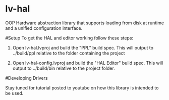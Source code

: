 # lv-hal
OOP Hardware abstraction library that supports loading from disk at runtime and a unified configuration interface.

#Setup
To get the HAL and editor working follow these steps:

 1. Open lv-hal.lvproj and build the "PPL" build spec. This will output to ../build/ppl relative to the folder containing the project
 
 2. Open lv-hal-config.lvproj and build the "HAL Editor" build spec. This will output to ../build/bin relative to the project folder.
 
 #Developing Drivers
 
 Stay tuned for tutorial posted to youtube on how this library is intended to be used.